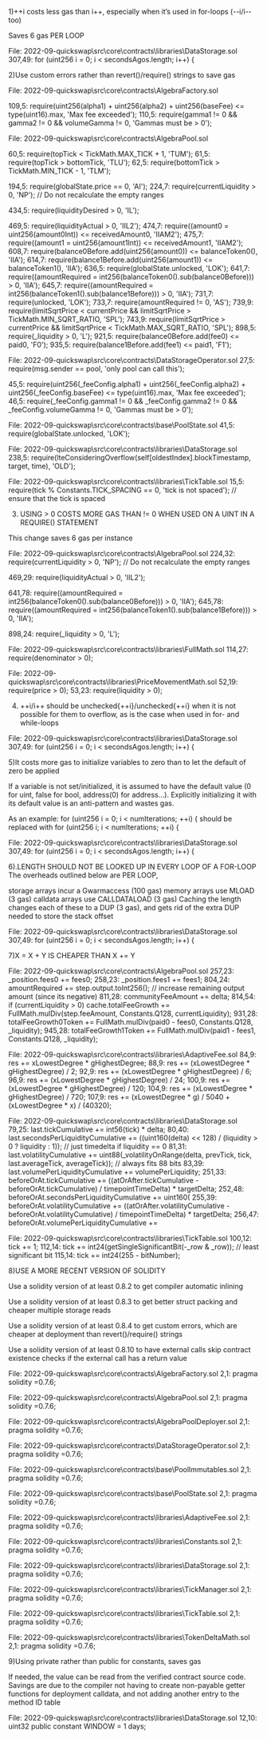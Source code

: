 1)++i costs less gas than i++, especially when it’s used in for-loops (--i/i-- too)

Saves 6 gas PER LOOP



File: 2022-09-quickswap\src\core\contracts\libraries\DataStorage.sol
  307,49:     for (uint256 i = 0; i < secondsAgos.length; i++) {
  
2)Use custom errors rather than revert()/require() strings to save gas 

File: 2022-09-quickswap\src\core\contracts\AlgebraFactory.sol

  109,5:     require(uint256(alpha1) + uint256(alpha2) + uint256(baseFee) <= type(uint16).max, 'Max fee exceeded');
  110,5:     require(gamma1 != 0 && gamma2 != 0 && volumeGamma != 0, 'Gammas must be > 0');


File: 2022-09-quickswap\src\core\contracts\AlgebraPool.sol
 
  60,5:     require(topTick < TickMath.MAX_TICK + 1, 'TUM');
  61,5:     require(topTick > bottomTick, 'TLU');
  62,5:     require(bottomTick > TickMath.MIN_TICK - 1, 'TLM');

  194,5:     require(globalState.price == 0, 'AI');
  224,7:       require(currentLiquidity > 0, 'NP'); // Do not recalculate the empty ranges
  
  434,5:     require(liquidityDesired > 0, 'IL');
  
  469,5:     require(liquidityActual > 0, 'IIL2');
  474,7:       require((amount0 = uint256(amount0Int)) <= receivedAmount0, 'IIAM2');
  475,7:       require((amount1 = uint256(amount1Int)) <= receivedAmount1, 'IIAM2');
  608,7:       require(balance0Before.add(uint256(amount0)) <= balanceToken0(), 'IIA');
  614,7:       require(balance1Before.add(uint256(amount1)) <= balanceToken1(), 'IIA');
  636,5:     require(globalState.unlocked, 'LOK');
  641,7:       require((amountRequired = int256(balanceToken0().sub(balance0Before))) > 0, 'IIA');
  645,7:       require((amountRequired = int256(balanceToken1().sub(balance1Before))) > 0, 'IIA');
  731,7:       require(unlocked, 'LOK');
  733,7:       require(amountRequired != 0, 'AS');
  739,9:         require(limitSqrtPrice < currentPrice && limitSqrtPrice > TickMath.MIN_SQRT_RATIO, 'SPL');
  743,9:         require(limitSqrtPrice > currentPrice && limitSqrtPrice < TickMath.MAX_SQRT_RATIO, 'SPL');
  898,5:     require(_liquidity > 0, 'L');
  921,5:     require(balance0Before.add(fee0) <= paid0, 'F0');
  935,5:     require(balance1Before.add(fee1) <= paid1, 'F1');
 


File: 2022-09-quickswap\src\core\contracts\DataStorageOperator.sol
  27,5:     require(msg.sender == pool, 'only pool can call this');
  
  45,5:     require(uint256(_feeConfig.alpha1) + uint256(_feeConfig.alpha2) + uint256(_feeConfig.baseFee) <= type(uint16).max, 'Max fee exceeded');
  46,5:     require(_feeConfig.gamma1 != 0 && _feeConfig.gamma2 != 0 && _feeConfig.volumeGamma != 0, 'Gammas must be > 0');


File: 2022-09-quickswap\src\core\contracts\base\PoolState.sol
  41,5:     require(globalState.unlocked, 'LOK');

File: 2022-09-quickswap\src\core\contracts\libraries\DataStorage.sol
  238,5:     require(lteConsideringOverflow(self[oldestIndex].blockTimestamp, target, time), 'OLD');


File: 2022-09-quickswap\src\core\contracts\libraries\TickTable.sol
  15,5:     require(tick % Constants.TICK_SPACING == 0, 'tick is not spaced'); // ensure that the tick is spaced

3) USING > 0 COSTS MORE GAS THAN != 0 WHEN USED ON A UINT IN A REQUIRE() STATEMENT

This change saves 6 gas per instance


File: 2022-09-quickswap\src\core\contracts\AlgebraPool.sol
  224,32:       require(currentLiquidity > 0, 'NP'); // Do not recalculate the empty ranges
  
  469,29:     require(liquidityActual > 0, 'IIL2');
  
  641,78:       require((amountRequired = int256(balanceToken0().sub(balance0Before))) > 0, 'IIA');
  645,78:       require((amountRequired = int256(balanceToken1().sub(balance1Before))) > 0, 'IIA');
  
  898,24:     require(_liquidity > 0, 'L');
  
File: 2022-09-quickswap\src\core\contracts\libraries\FullMath.sol
  114,27:       require(denominator > 0);

File: 2022-09-quickswap\src\core\contracts\libraries\PriceMovementMath.sol
  52,19:     require(price > 0);
  53,23:     require(liquidity > 0); 
  

4) ++i/i++ should be unchecked{++i}/unchecked{++i} when it is not possible for them to overflow,
as is the case when used in for- and while-loops   


File: 2022-09-quickswap\src\core\contracts\libraries\DataStorage.sol
  307,49:     for (uint256 i = 0; i < secondsAgos.length; i++) {  
  
5)It costs more gas to initialize variables to zero than to let the default of zero be applied

If a variable is not set/initialized, it is assumed to have the default value (0 for uint, false for bool, address(0) for address…). Explicitly initializing it with its default value is an anti-pattern and wastes gas.

As an example: for (uint256 i = 0; i < numIterations; ++i) { should be replaced with for (uint256 i; i < numIterations; ++i) {  


File: 2022-09-quickswap\src\core\contracts\libraries\DataStorage.sol
  307,49:     for (uint256 i = 0; i < secondsAgos.length; i++) { 


6)<ARRAY>.LENGTH SHOULD NOT BE LOOKED UP IN EVERY LOOP OF A FOR-LOOP
The overheads outlined below are PER LOOP, 

storage arrays incur a Gwarmaccess (100 gas)
memory arrays use MLOAD (3 gas)
calldata arrays use CALLDATALOAD (3 gas)
Caching the length changes each of these to a DUP<N> (3 gas), and gets rid of the extra DUP<N> needed to store the stack offset

File: 2022-09-quickswap\src\core\contracts\libraries\DataStorage.sol
  307,49:     for (uint256 i = 0; i < secondsAgos.length; i++) { 

7)X = X + Y IS CHEAPER THAN X += Y 

File: 2022-09-quickswap\src\core\contracts\AlgebraPool.sol
  257,23:       _position.fees0 += fees0;
  258,23:       _position.fees1 += fees1;
  804,24:         amountRequired += step.output.toInt256(); // increase remaining output amount (since its negative)
  811,28:         communityFeeAmount += delta;
  814,54:       if (currentLiquidity > 0) cache.totalFeeGrowth += FullMath.mulDiv(step.feeAmount, Constants.Q128, currentLiquidity);
  931,28:       totalFeeGrowth0Token += FullMath.mulDiv(paid0 - fees0, Constants.Q128, _liquidity);
  945,28:       totalFeeGrowth1Token += FullMath.mulDiv(paid1 - fees1, Constants.Q128, _liquidity);
  
File: 2022-09-quickswap\src\core\contracts\libraries\AdaptiveFee.sol
  84,9:     res += xLowestDegree * gHighestDegree;
  88,9:     res += (xLowestDegree * gHighestDegree) / 2;
  92,9:     res += (xLowestDegree * gHighestDegree) / 6;
  96,9:     res += (xLowestDegree * gHighestDegree) / 24;
  100,9:     res += (xLowestDegree * gHighestDegree) / 120;
  104,9:     res += (xLowestDegree * gHighestDegree) / 720;
  107,9:     res += (xLowestDegree * g) / 5040 + (xLowestDegree * x) / (40320);


File: 2022-09-quickswap\src\core\contracts\libraries\DataStorage.sol
  79,25:     last.tickCumulative += int56(tick) * delta;
  80,40:     last.secondsPerLiquidityCumulative += ((uint160(delta) << 128) / (liquidity > 0 ? liquidity : 1)); // just timedelta if liquidity == 0
  81,31:     last.volatilityCumulative += uint88(_volatilityOnRange(delta, prevTick, tick, last.averageTick, averageTick)); // always fits 88 bits
  83,39:     last.volumePerLiquidityCumulative += volumePerLiquidity;
  251,33:       beforeOrAt.tickCumulative += ((atOrAfter.tickCumulative - beforeOrAt.tickCumulative) / timepointTimeDelta) * targetDelta;
  252,48:       beforeOrAt.secondsPerLiquidityCumulative += uint160(
  255,39:       beforeOrAt.volatilityCumulative += ((atOrAfter.volatilityCumulative - beforeOrAt.volatilityCumulative) / timepointTimeDelta) * targetDelta;
  256,47:       beforeOrAt.volumePerLiquidityCumulative +=

File: 2022-09-quickswap\src\core\contracts\libraries\TickTable.sol
  100,12:       tick += 1;
  112,14:         tick += int24(getSingleSignificantBit(-_row & _row)); // least significant bit
  115,14:         tick += int24(255 - bitNumber);

8)USE A MORE RECENT VERSION OF SOLIDITY

Use a solidity version of at least 0.8.2 to get compiler automatic inlining

Use a solidity version of at least 0.8.3 to get better struct packing and cheaper multiple storage reads

Use a solidity version of at least 0.8.4 to get custom errors, which are cheaper at deployment than revert()/require() strings

Use a solidity version of at least 0.8.10 to have external calls skip contract existence checks if the external call has a return value


File: 2022-09-quickswap\src\core\contracts\AlgebraFactory.sol
  2,1: pragma solidity =0.7.6;
  
File: 2022-09-quickswap\src\core\contracts\AlgebraPool.sol
  2,1: pragma solidity =0.7.6;

File: 2022-09-quickswap\src\core\contracts\AlgebraPoolDeployer.sol
  2,1: pragma solidity =0.7.6;

File: 2022-09-quickswap\src\core\contracts\DataStorageOperator.sol
  2,1: pragma solidity =0.7.6;

File: 2022-09-quickswap\src\core\contracts\base\PoolImmutables.sol
  2,1: pragma solidity =0.7.6;

File: 2022-09-quickswap\src\core\contracts\base\PoolState.sol
  2,1: pragma solidity =0.7.6;

File: 2022-09-quickswap\src\core\contracts\libraries\AdaptiveFee.sol
  2,1: pragma solidity =0.7.6;

File: 2022-09-quickswap\src\core\contracts\libraries\Constants.sol
  2,1: pragma solidity =0.7.6;

File: 2022-09-quickswap\src\core\contracts\libraries\DataStorage.sol
  2,1: pragma solidity =0.7.6;

File: 2022-09-quickswap\src\core\contracts\libraries\TickManager.sol
  2,1: pragma solidity =0.7.6;
  
File: 2022-09-quickswap\src\core\contracts\libraries\TickTable.sol
  2,1: pragma solidity =0.7.6;

File: 2022-09-quickswap\src\core\contracts\libraries\TokenDeltaMath.sol
  2,1: pragma solidity =0.7.6;  




  
9)Using private rather than public for constants, saves gas

If needed, the value can be read from the verified contract source code.
Savings are due to the compiler not having to create non-payable getter
functions for deployment calldata, and not adding another entry to the method ID table

File: 2022-09-quickswap\src\core\contracts\libraries\DataStorage.sol
  12,10:   uint32 public constant WINDOW = 1 days; 

  
